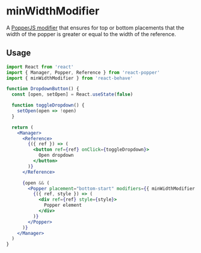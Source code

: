 # minWidthModifier

A [PopperJS modifier](https://popper.js.org/popper-documentation.html#modifiers)
that ensures for top or bottom placements that the width of the popper is
greater or equal to the width of the reference.

## Usage

```jsx
import React from 'react'
import { Manager, Popper, Reference } from 'react-popper'
import { minWidthModifier } from 'react-behave'

function DropdownButton() {
  const [open, setOpen] = React.useState(false)

  function toggleDropdown() {
    setOpen(open => !open)
  }

  return (
    <Manager>
      <Reference>
        {({ ref }) => (
          <button ref={ref} onClick={toggleDropdown}>
            Open dropdown
          </button>
        )}
      </Reference>

      {open && (
        <Popper placement="bottom-start" modifiers={{ minWidthModifier }}>
          {({ ref, style }) => (
            <div ref={ref} style={style}>
              Popper element
            </div>
          )}
        </Popper>
      )}
    </Manager>
  )
}
```
